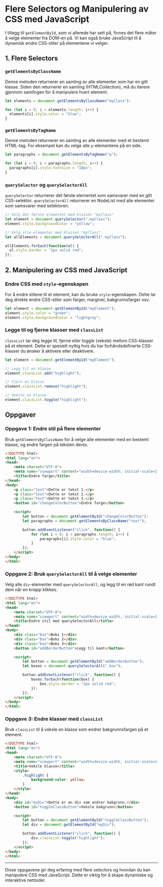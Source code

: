 
# Flere Selectors og Manipulering av CSS med JavaScript

I tillegg til `getElementById`, som vi allerede har sett på, finnes det flere måter å velge elementer fra DOM-en på. Vi kan også bruke JavaScript til å dynamisk endre CSS-stiler på elementene vi velger.

## 1. Flere Selectors

### `getElementsByClassName`
Denne metoden returnerer en samling av alle elementer som har en gitt klasse. Siden den returnerer en samling (HTMLCollection), må du iterere gjennom samlingen for å manipulere hvert element.

```javascript
let elements = document.getElementsByClassName("myClass");

for (let i = 0; i < elements.length; i++) {
  elements[i].style.color = "blue";
}
```

### `getElementsByTagName`
Denne metoden returnerer en samling av alle elementer med et bestemt HTML-tag. For eksempel kan du velge alle `p`-elementene på en side.

```javascript
let paragraphs = document.getElementsByTagName("p");

for (let i = 0; i < paragraphs.length; i++) {
  paragraphs[i].style.fontSize = "18px";
}
```

### `querySelector` og `querySelectorAll`
`querySelector` returnerer det første elementet som samsvarer med en gitt CSS-selektor. `querySelectorAll` returnerer en NodeList med alle elementer som samsvarer med selektoren.

```javascript
// Velg det første elementet med klassen "myClass"
let element = document.querySelector(".myClass");
element.style.backgroundColor = "yellow";

// Velg alle elementer med klassen "myClass"
let allElements = document.querySelectorAll(".myClass");

allElements.forEach(function(el) {
  el.style.border = "2px solid red";
});
```

## 2. Manipulering av CSS med JavaScript

### Endre CSS med `style`-egenskapen
For å endre stilene til et element, kan du bruke `style`-egenskapen. Dette lar deg direkte endre CSS-stiler som farger, marginer, bakgrunnsfarger osv.

```javascript
let element = document.getElementById("myElement");
element.style.color = "green";
element.style.backgroundColor = "lightgrey";
```

### Legge til og fjerne klasser med `classList`
`classList` lar deg legge til, fjerne eller toggle (veksle) mellom CSS-klasser på et element. Dette er spesielt nyttig hvis du har forhåndsdefinerte CSS-klasser du ønsker å aktivere eller deaktivere.

```javascript
let element = document.getElementById("myElement");

// Legg til en klasse
element.classList.add("highlight");

// Fjern en klasse
element.classList.remove("highlight");

// Veksle en klasse
element.classList.toggle("highlight");
```

## Oppgaver

### Oppgave 1: Endre stil på flere elementer
Bruk `getElementsByClassName` for å velge alle elementer med en bestemt klasse, og endre fargen på teksten deres.

```html
<!DOCTYPE html>
<html lang="en">
<head>
    <meta charset="UTF-8">
    <meta name="viewport" content="width=device-width, initial-scale=1.0">
    <title>Endre farge</title>
</head>
<body>
    <p class="text">Dette er tekst 1.</p>
    <p class="text">Dette er tekst 2.</p>
    <p class="text">Dette er tekst 3.</p>
    <button id="changeColorButton">Endre farge</button>

    <script>
        let button = document.getElementById("changeColorButton");
        let paragraphs = document.getElementsByClassName("text");

        button.addEventListener("click", function() {
            for (let i = 0; i < paragraphs.length; i++) {
                paragraphs[i].style.color = "blue";
            }
        });
    </script>
</body>
</html>
```

### Oppgave 2: Bruk `querySelectorAll` til å velge elementer
Velg alle `div`-elementer med `querySelectorAll`, og legg til en rød kant rundt dem når en knapp klikkes.

```html
<!DOCTYPE html>
<html lang="en">
<head>
    <meta charset="UTF-8">
    <meta name="viewport" content="width=device-width, initial-scale=1.0">
    <title>Endre stil med querySelectorAll</title>
</head>
<body>
    <div class="box">Boks 1</div>
    <div class="box">Boks 2</div>
    <div class="box">Boks 3</div>
    <button id="addBorderButton">Legg til kant</button>

    <script>
        let button = document.getElementById("addBorderButton");
        let boxes = document.querySelectorAll(".box");

        button.addEventListener("click", function() {
            boxes.forEach(function(box) {
                box.style.border = "2px solid red";
            });
        });
    </script>
</body>
</html>
```

### Oppgave 3: Endre klasser med `classList`
Bruk `classList` til å veksle en klasse som endrer bakgrunnsfargen på et element.

```html
<!DOCTYPE html>
<html lang="en">
<head>
    <meta charset="UTF-8">
    <meta name="viewport" content="width=device-width, initial-scale=1.0">
    <title>Veksle klasse</title>
    <style>
        .highlight {
            background-color: yellow;
        }
    </style>
</head>
<body>
    <div id="myDiv">Dette er en div som endrer bakgrunn.</div>
    <button id="toggleClassButton">Veksle bakgrunn</button>

    <script>
        let button = document.getElementById("toggleClassButton");
        let div = document.getElementById("myDiv");

        button.addEventListener("click", function() {
            div.classList.toggle("highlight");
        });
    </script>
</body>
</html>
```

---

Disse oppgavene gir deg erfaring med flere selectors og hvordan du kan manipulere CSS med JavaScript. Dette er viktig for å skape dynamiske og interaktive nettsider.
